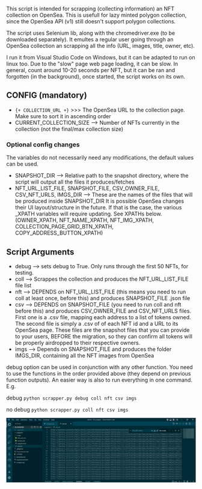 This script is intended for scrapping (collecting information) an NFT collection on OpenSea. This is usefull for lazy minted polygon collection, since the OpenSea API (v1) still doesn't support polygon collections.

The script uses Selenium lib, along with the chromedriver.exe (to be downloaded separately). It emultes a regular user going through an OpenSea collection an scrapping all the info (URL, images, title, owner, etc).

I run it from Visual Studio Code on Windows, but it can be adapted to run on linux too. Due to the "slow" page web page loading, it can be slow. In general, count around 10-20 seconds per NFT, but it can be ran and forgotten (in the background), once started, the script works on its own. 

## CONFIG (mandatory)
* `{+ COLLECTION_URL +}` >>> The OpenSea URL to the collection page. Make sure to sort it in ascending order
* CURRENT_COLLECTION_SIZE --> Number of NFTs currently in the collection (not the final/max collection size)

### Optional config changes
The variables do not necessarily need any modifications, the default values can be used.
* SNAPSHOT_DIR --> Relative path to the snapshot directory, where the script will output all the files it produces/fetches
* NFT_URL_LIST_FILE, SNAPSHOT_FILE, CSV_OWNER_FILE, CSV_NFT_URLS, IMGS_DIR --> These are the names of the files that will be produced inside SNAPSHOT_DIR
It is possible OpenSea changes their UI layout/structure in the future. If that is the case, the various _XPATH variables will require updating. See XPATHs below. (OWNER_XPATH, NFT_NAME_XPATH, NFT_IMG_XPATH, COLLECTION_PAGE_GRID_BTN_XPATH, COPY_ADDRESS_BUTTON_XPATH)

## Script Arguments
* debug --> sets debug to True. Only runs through the first 50 NFTs, for testing.
* coll --> Scrappes the collection and produces the NFT_URL_LIST_FILE file list
* nft --> DEPENDS on NFT_URL_LIST_FILE (this means you need to run coll at least once, before this) and produces SNAPSHOT_FILE .json file
* csv --> DEPENDS on SNAPSHOT_FILE (you need to run coll and nft before this) and produces CSV_OWNER_FILE and CSV_NFT_URLS files. First one is a .csv file, mapping each address to a list of tokens owned. The second file is simply a .csv of of each NFT id and a URL to its OpenSea page. These files are the snapshot files that you can provide to your users, BEFORE the migration, so they can confirm all tokens will be properly airdropped to their respective owners.
* imgs --> Depends on SNAPSHOT_FILE and produces the folder IMGS_DIR, containing all the NFT images from OpenSea

debug option can be used in conjunction with any other function. You need to use the functions in the order provided above (they depend on previous function outputs). An easier way is also to run everything in one command. E.g.

debug
`python scrapper.py debug coll nft csv imgs`

no debug
`python scrapper.py coll nft csv imgs`

![Testtt](readme_screenshots/urls_txt_out.PNG)